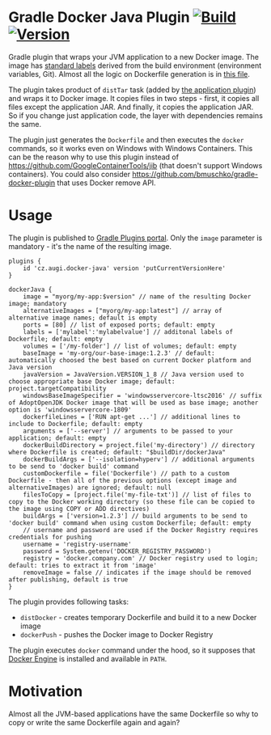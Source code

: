 # Gradle Docker Java Plugin [![Build](https://github.com/augi/gradle-docker-java/actions/workflows/build.yml/badge.svg)](https://github.com/augi/gradle-docker-java/actions/workflows/build.yml) [![Version](https://badgen.net/maven/v/maven-central/cz.augi/gradle-docker-java)](https://repo1.maven.org/maven2/cz/augi/gradle-docker-java/)

Gradle plugin that wraps your JVM application to a new Docker image.
 The image has [standard labels](http://label-schema.org/rc1/) derived from the build environment (environment variables, Git).
 Almost all the logic on Dockerfile generation is in [this file](src/main/groovy/cz/augi/gradle/dockerjava/DistDockerTask.groovy).

The plugin takes product of `distTar` task (added by [the application plugin](https://docs.gradle.org/current/userguide/application_plugin.html)) and wraps it to Docker image.
 It copies files in two steps - first, it copies all files except the application JAR. And finally, it copies the application JAR. So if you change just application code, the layer with dependencies remains the same.

The plugin just generates the `Dockerfile` and then executes the `docker` commands, so it works even on Windows with Windows Containers. This can be the reason why to use this plugin instead of https://github.com/GoogleContainerTools/jib (that doesn't support Windows containers). You could also consider https://github.com/bmuschko/gradle-docker-plugin that uses Docker remove API.

Usage
=====
The plugin is published to [Gradle Plugins portal](https://plugins.gradle.org/plugin/cz.augi.docker-java). Only the `image` parameter is mandatory - it's the name of the resulting image.

	plugins {
        id 'cz.augi.docker-java' version 'putCurrentVersionHere'
    }
	
	dockerJava {
        image = "myorg/my-app:$version" // name of the resulting Docker image; mandatory
        alternativeImages = ["myorg/my-app:latest"] // array of alternative image names; default is empty
        ports = [80] // list of exposed ports; default: empty
        labels = ['mylabel':'mylabelvalue'] // additonal labels of Dockerfile; default: empty
        volumes = ['/my-folder'] // list of volumes; default: empty
        baseImage = 'my-org/our-base-image:1.2.3' // default: automatically choosed the best based on current Docker platform and Java version
        javaVersion = JavaVersion.VERSION_1_8 // Java version used to choose appropriate base Docker image; default: project.targetCompatibility
        windowsBaseImageSpecifier = 'windowsservercore-ltsc2016' // suffix of AdoptOpenJDK Docker image that will be used as base image; another option is 'windowsservercore-1809'
        dockerfileLines = ['RUN apt-get ...'] // additional lines to include to Dockerfile; default: empty
        arguments = ['--server'] // arguments to be passed to your application; default: empty
        dockerBuildDirectory = project.file('my-directory') // directory where Dockerfile is created; default: "$buildDir/dockerJava"
        dockerBuildArgs = ['--isolation=hyperv'] // additional arguments to be send to 'docker build' command
        customDockerfile = file('Dockerfile') // path to a custom Dockerfile - then all of the previous options (except image and alternativeImages) are ignored; default: null
        filesToCopy = [project.file('my-file-txt')] // list of files to copy to the Docker working directory (so these file can be copied to the image using COPY or ADD directives)
        buildArgs = ['version=1.2.3'] // build arguments to be send to 'docker build' command when using custom Dockerfile; default: empty
        // username and password are used if the Docker Registry requires credentials for pushing
        username = 'registry-username'
        password = System.getenv('DOCKER_REGISTRY_PASSWORD')
        registry = 'docker.company.com' // Docker registry used to login; default: tries to extract it from 'image'
        removeImage = false // indicates if the image should be removed after publishing, default is true        
	}

The plugin provides following tasks:
 * `distDocker` - creates temporary Dockerfile and build it to a new Docker image
 * `dockerPush` - pushes the Docker image to Docker Registry

The plugin executes `docker` command under the hood, so it supposes that [Docker Engine](https://www.docker.com/docker-engine) is installed and available in `PATH`.

Motivation
==========
Almost all the JVM-based applications have the same Dockerfile so why to copy or write the same Dockerfile again and again?
